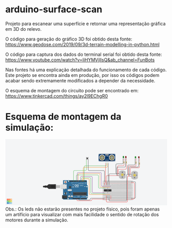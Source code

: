 # arduino-surface-scan
Projeto para escanear uma superfície e retornar uma representação gráfica em 3D do relevo.

O código para geração do gráfico 3D foi obtido desta fonte:
https://www.geodose.com/2019/09/3d-terrain-modelling-in-python.html

O código para captura dos dados do terminal serial foi obtido desta fonte:
https://www.youtube.com/watch?v=liHYMVjlIsQ&ab_channel=FunBots

Nas fontes há uma explicação detalhada do funcionamento de cada código.
Este projeto se encontra ainda em produção, por isso os códigos podem acabar sendo extremamente modificados a depender da necessidade.

O esquema de montagem do circuito pode ser encontrado em:
https://www.tinkercad.com/things/ay2l9EChgR0

# Esquema de montagem da simulação:
![Simulação](EsquemaMontagem.png)
Obs.: Os leds não estarão presentes no projeto físico, pois foram apenas um artifício para visualizar com mais facilidade o sentido de rotação dos motores durante a simulação.

